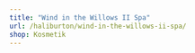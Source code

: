 ```yaml
---
title: "Wind in the Willows II Spa"
url: /haliburton/wind-in-the-willows-ii-spa/
shop: Kosmetik
---
```

